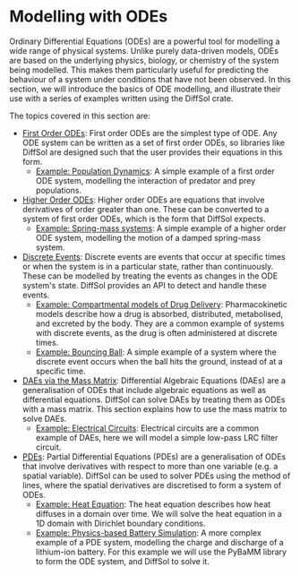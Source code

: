 # Modelling with ODEs

Ordinary Differential Equations (ODEs) are a powerful tool for modelling a wide range of physical systems. Unlike purely data-driven models, ODEs are based on the underlying physics, biology, or chemistry of the system being modelled. This makes them particularly useful for predicting the behaviour of a system under conditions that have not been observed. In this section, we will introduce the basics of ODE modelling, and illustrate their use with a series of examples written using the DiffSol crate.

The topics covered in this section are:
- [First Order ODEs](./primer/first_order_odes.md): First order ODEs are the simplest type of ODE. Any ODE system can be written as a set of first order ODEs, so libraries like DiffSol are designed such that the user provides their equations in this form.
    - [Example: Population Dynamics](./primer/population_dynamics.md): A simple example of a first order ODE system, modelling the interaction of predator and prey populations.
- [Higher Order ODEs](./primer/higher_order_odes.md): Higher order ODEs are equations that involve derivatives of order greater than one. These can be converted to a system of first order ODEs, which is the form that DiffSol expects.
    - [Example: Spring-mass systems](./primer/spring_mass_systems.md): A simple example of a higher order ODE system, modelling the motion of a damped spring-mass system.
- [Discrete Events](./primer/discrete_events.md): Discrete events are events that occur at specific times or when the system is in a particular state, rather than continuously. These can be modelled by treating the events as changes in the ODE system's state. DiffSol provides an API to detect and handle these events.
    - [Example: Compartmental models of Drug Delivery](./primer/compartmental_models_of_drug_delivery.md): Pharmacokinetic models describe how a drug is absorbed, distributed, metabolised, and excreted by the body. They are a common example of systems with discrete events, as the drug is often administered at discrete times.
    - [Example: Bouncing Ball](./primer/bouncing_ball.md): A simple example of a system where the discrete event occurs when the ball hits the ground, instead of at a specific time.
- [DAEs via the Mass Matrix](./primer/the_mass_matrix.md): Differential Algebraic Equations (DAEs) are a generalisation of ODEs that include algebraic equations as well as differential equations. DiffSol can solve DAEs by treating them as ODEs with a mass matrix. This section explains how to use the mass matrix to solve DAEs.
    - [Example: Electrical Circuits](./primer/electrical_circuits.md): Electrical circuits are a common example of DAEs, here we will model a simple low-pass LRC filter circuit.
- [PDEs](./primer/pdes.md): Partial Differential Equations (PDEs) are a generalisation of ODEs that involve derivatives with respect to more than one variable (e.g. a spatial variable). DiffSol can be used to solver PDEs using the method of lines, where the spatial derivatives are discretised to form a system of ODEs.
    - [Example: Heat Equation](./primer/heat_equation.md): The heat equation describes how heat diffuses in a domain over time. We will solve the heat equation in a 1D domain with Dirichlet boundary conditions.
    - [Example: Physics-based Battery Simulation](./primer/physics_based_battery_simulation.md): A more complex example of a PDE system, modelling the charge and discharge of a lithium-ion battery. For this example we will use the PyBaMM library to form the ODE system, and DiffSol to solve it.
    